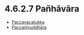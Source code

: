 # 4.6.2.7 Pañhāvāra

* [Paccayacatukka](4.6.2.7/Paccayacatukka.md)
* [Paccanīyuddhāra](4.6.2.7/Paccaniyuddhara.md)
